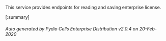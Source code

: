 






This service provides endpoints for reading and saving enterprise license.

[:summary]

###### Auto generated by Pydio Cells Enterprise Distribution v2.0.4 on 20-Feb-2020

